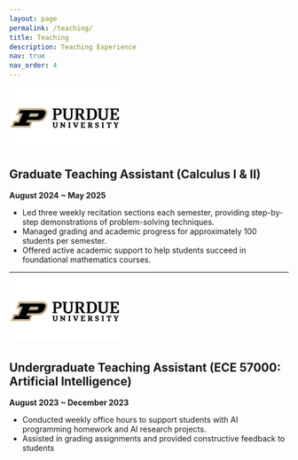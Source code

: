 ```yaml
---
layout: page
permalink: /teaching/
title: Teaching
description: Teaching Experience
nav: true
nav_order: 4
---
```


<img src="/assets/img/purdue_logo.png" alt="Purdue" width="200">

## Graduate Teaching Assistant (Calculus I & II)

**August 2024 ~ May 2025**

- Led three weekly recitation sections each semester, providing step-by-step demonstrations of problem-solving techniques.
- Managed grading and academic progress for approximately 100 students per semester.
- Offered active academic support to help students succeed in foundational mathematics courses.

---

<img src="/assets/img/purdue_logo.png" alt="Purdue" width="200">

## Undergraduate Teaching Assistant (ECE 57000: Artificial Intelligence)

**August 2023 ~ December 2023**

- Conducted weekly office hours to support students with AI programming homework and AI research projects.
- Assisted in grading assignments and provided constructive feedback to students

